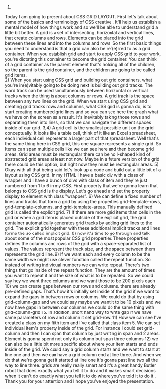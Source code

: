 1)
Today I am going to present about CSS GRID LAYOUT.
First let's talk about some of the basics and terminology of CSS creative . It'll help us establish a mental model of how things work and so we'll be able to understand grid a little bit better. 
A grid is a set of intersecting, horizontal and vertical lines, that create columns and rows. Elements can be placed into the grid between these lines and into the columns and rows.
So the first basic things you need to understand is that a grid can also be ref(e)rred to as a grid container. When you establish grid and start to apply CSS grid to your work, you're dictating this container to become the grid container. You can think of a grid container as the parent element that's  holding all of the children, so the  parent is the grid container, and the children are going to be called grid  items.  	                                          
2)
When you start using CSS grid and  building out grid containers, what you're  in(e)vitably going to be doing next is  building out grid tracks. The word track  can be used simultaneously between  horizontal or vertical tracks when the thing is about columns or rows.   	A  grid track is the space between any two  lines on the grid. When we start using  CSS grid and creating grid tracks rows and columns, what CSS grid is gonna do, is to start creating numbered grid lines and  so you can see here the graph what we  have on the screen as a result. It's inevitably taking those rows and separating them into lines, so that we can navigate the different spaces inside of our grid.
3,4)
 A grid cell is the smallest possible unit on the grid conceptually. It looks like a table cell, think of it like an Excel spreadsheet, each individual cell represents a larger part of that spreadsheet. Well that's the same thing here in CSS grid, this one square represents a single grid. So Items can span multiple cells like we can see here and then become grid areas. Grid areas must be rectangular there can be no l-shaped kind of abstracted grid areas at least not now. Maybe in a future version of the grid there could be this option, but right now they must be rectangular areas.
5)
Okay with all that being said let's look up a code and build out a little bit of a layout using CSS grid. In my HTML I have a basic div with a class of wrapper and I have a bunch of divs with class of item and they're just numbered from 1 to 6 in my CSS. First property that we're gonna learn that belongs to CSS grid is the display. Let's go ahead and set the property display to element with class "wrapper".
6)
We can define a fixed number of lines and tracks that form a grid by using the properties grid-template-rows, grid-template-columns, and grid-template-areas. This manually defined grid is called the explicit grid.
7)
If there are more grid items than cells in the grid or when a grid item is placed outside of the explicit grid, the grid container automatically generates grid tracks by adding grid lines to the grid. The explicit grid together with these additional implicit tracks and lines forms the so called implicit grid.
8) 
now it's time to go through and talk about some of the most popular CSS grid properties
These properties defines the columns and rows of the grid with a space-separated list of values. The values represent the track size, and the space between them represents the grid line.
9)
If we want each and every column to be the same width we might use clever function called the repeat function. So instead of writing individual numbers we can write repeat. There's two things that go inside of the repeat function. They are the amount of times you want to repeat it and the size of what is to be repeated. So we could say hey we want three columns and we want those to be 200 pixels each
10)
we can create gaps between our rows and columns. there are already pre-defined gaps. That's how it's initially set inside of the grid if we want to expand the gaps in between rows or columns. We could do that by using grid-column-gap and we could say maybe we want it to be 10 pixels and we now have gaps in between our columns we could do the same thing with grid-column-grid 15. In addition, short hand way to write gap if we have same parameters of row and column it set grid-row.
11)
How we can see I've created a class on my fifth item and I've called that class item 5. We can set individual item's property inside of the grid. For instance I could set grid-column and then I can span that column by just writing in span and 2 areas. Element is gonna spend not only its column but span three columns
12)
we can also be a little bit more specific about where your item starts and ends inside of the grid. We could say a grid column starts and we want to start at line one and then we can have a grid column end at line three. 
And when we do that we're gonna get it started at line one it's gonna past line two all the way to line three.
grids are really really smart  and it's a great handy Butler robot that does exactly what you tell it to do and it makes smart decisions when it can't do exactly what you tell it to do where you've told it to do it .
Thank you for your attention and I hope you’ve enjoyed the presentation. 
